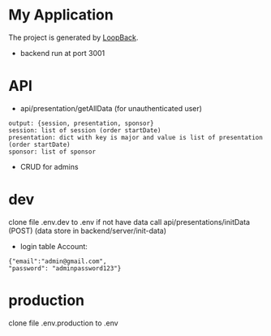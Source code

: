 # My Application

The project is generated by [LoopBack](http://loopback.io).

- backend run at port 3001

# API
- api/presentation/getAllData (for unauthenticated user)
```
output: {session, presentation, sponsor}
session: list of session (order startDate)
presentation: dict with key is major and value is list of presentation (order startDate)
sponsor: list of sponsor 
```
- CRUD for admins

# dev 
clone file .env.dev to .env
if not have data call api/presentations/initData (POST) (data store in backend/server/init-data)

- login table Account:
```
{"email":"admin@gmail.com",
"password": "adminpassword123"}
```

# production
clone file .env.production to .env
